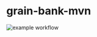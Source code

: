 # grain-bank-mvn
![example workflow](https://github.com/<user>/<repo>/actions/workflows/<file>/badge.svg) 
